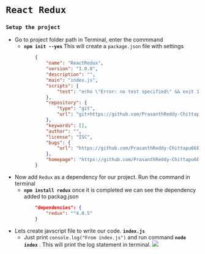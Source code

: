 #  `React Redux`


### `Setup the project`

*   Go to project folder path in Terminal, enter the commmand
    *   __`npm init --yes`__ This will create a `package.json` file with settings
        ```json
            {
                "name": "ReactRedux",
                "version": "1.0.0",
                "description": "",
                "main": "index.js",
                "scripts": {
                    "test": "echo \"Error: no test specified\" && exit 1"
                },
                "repository": {
                    "type": "git",
                    "url": "git+https://github.com/PrasanthReddy-Chittapu6683/ReactRedux.git"
                },
                "keywords": [],
                "author": "",
                "license": "ISC",
                "bugs": {
                    "url": "https://github.com/PrasanthReddy-Chittapu6683/ReactRedux/issues"
                },
                "homepage": "https://github.com/PrasanthReddy-Chittapu6683/ReactRedux#readme"
            }
        ``` 
*   Now add  `Redux` as a dependency for our project. Run the command in terminal
    *   __`npm install redux`__  once it is completed we can see the dependency added to packag.json
        ```json
            "dependencies": {
                "redux": "^4.0.5"
            }
        ```
*   Lets create javscript file to write our code. __`index.js`__
    *   Just print `console.log("From index.js")` and run command __`node index`__ . This will print the log statement in terminal.
        ![](images/Image1.JPG)

